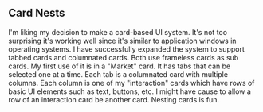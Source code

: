 ## Card Nests

I'm liking my decision to make a card-based UI system.  It's not too surprising it's working well since it's similar to application windows in operating systems.  I have successfully expanded the system to support tabbed cards and columnated cards.  Both use frameless cards as sub cards.  My first use of it is in a "Market" card.  It has tabs that can be selected one at a time.  Each tab is a columnated card with multiple columns.  Each column is one of my "interaction" cards which have rows of basic UI elements such as text, buttons, etc.  I might have cause to allow a row of an interaction card be another card.  Nesting cards is fun.